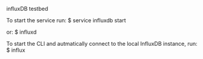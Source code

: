 influxDB testbed

To start the service run:
$ service influxdb start

or:
$ influxd

To start the CLI and autmatically connect to the local InfluxDB instance, run:
$ influx
